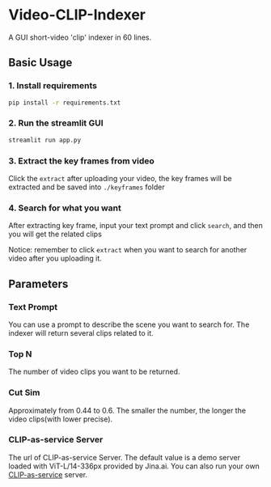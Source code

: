 # Video-CLIP-Indexer
A GUI short-video 'clip' indexer in 60 lines.

## Basic Usage
### 1. Install requirements
```bash
pip install -r requirements.txt
```

### 2. Run the streamlit GUI
```bash
streamlit run app.py
```

### 3. Extract the key frames from video
Click the `extract` after uploading your video, the key frames will be extracted and be saved into `./keyframes` folder

### 4. Search for what you want
After extracting key frame, input your text prompt and click `search`, and then you will get the related clips


Notice: remember to click `extract` when you want to search for another video after you uploading it.

## Parameters
### Text Prompt
You can use a prompt to describe the scene you want to search for. The indexer will return several clips related to it.
### Top N
The number of video clips you want to be returned.
### Cut Sim
Approximately from 0.44 to 0.6. The smaller the number, the longer the video clips(with lower precise).
### CLIP-as-service Server
The url of CLIP-as-service Server. The default value is a demo server loaded with ViT-L/14-336px provided by Jina.ai. You can also run your own [CLIP-as-service](https://github.com/jina-ai/clip-as-service) server.

